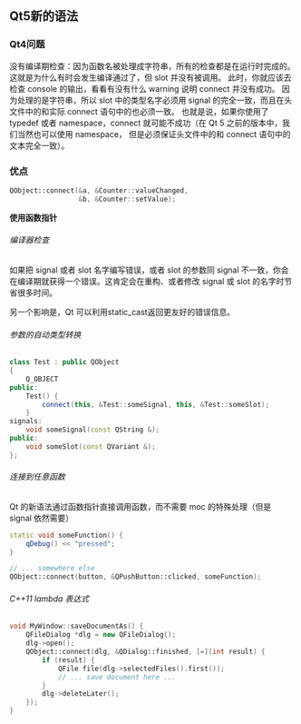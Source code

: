 ## Qt5新的语法

### Qt4问题
  没有编译期检查：因为函数名被处理成字符串，所有的检查都是在运行时完成的。这就是为什么有时会发生编译通过了，但 slot 并没有被调用。
此时，你就应该去检查 console 的输出，看看有没有什么 warning 说明 connect 并没有成功。
因为处理的是字符串，所以 slot 中的类型名字必须用 signal 的完全一致，而且在头文件中的和实际 connect 语句中的也必须一致。
也就是说，如果你使用了 typedef 或者 namespace，connect 就可能不成功（在 Qt 5 之前的版本中，我们当然也可以使用 namespace，
但是必须保证头文件中的和 connect 语句中的文本完全一致）。

### 优点
```c++
QObject::connect(&a, &Counter::valueChanged,
                 &b, &Counter::setValue);
```
**使用函数指针**

###### 编译器检查

如果把 signal 或者 slot 名字编写错误，或者 slot 的参数同 signal 不一致，你会在编译期就获得一个错误。这肯定会在重构、或者修改 signal 或 slot 的名字时节省很多时间。

另一个影响是，Qt 可以利用static_cast返回更友好的错误信息。

###### 参数的自动类型转换

```c++
class Test : public QObject
{
    Q_OBJECT
public:
    Test() {
        connect(this, &Test::someSignal, this, &Test::someSlot);
    }
signals:
    void someSignal(const QString &);
public:
    void someSlot(const QVariant &);
};
```
###### 连接到任意函数

Qt 的新语法通过函数指针直接调用函数，而不需要 moc 的特殊处理（但是 signal 依然需要）


```c++
static void someFunction() {
    qDebug() << "pressed";
}

// ... somewhere else
QObject::connect(button, &QPushButton::clicked, someFunction);
```

###### C++11 lambda 表达式

```c++
void MyWindow::saveDocumentAs() {
    QFileDialog *dlg = new QFileDialog();
    dlg->open();
    QObject::connect(dlg, &QDialog::finished, [=](int result) {
        if (result) {
            QFile file(dlg->selectedFiles().first());
            // ... save document here ...
        }
        dlg->deleteLater();
    });
}
```